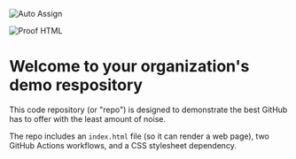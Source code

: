 ![Auto Assign](https://github.com/bengkel-baut/demo-repository/actions/workflows/auto-assign.yml/badge.svg)

![Proof HTML](https://github.com/bengkel-baut/demo-repository/actions/workflows/proof-html.yml/badge.svg)

# Welcome to your organization's demo respository
This code repository (or "repo") is designed to demonstrate the best GitHub has to offer with the least amount of noise.

The repo includes an `index.html` file (so it can render a web page), two GitHub Actions workflows, and a CSS stylesheet dependency.
